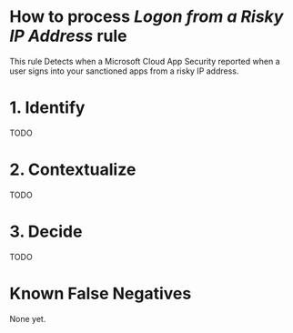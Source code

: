 # How to process *Logon from a Risky IP Address* rule
This rule Detects when a Microsoft Cloud App Security reported when a user signs into your sanctioned apps from a risky IP address.

# 1. Identify
TODO

# 2. Contextualize
TODO

# 3. Decide
TODO

# Known False Negatives
None yet.
